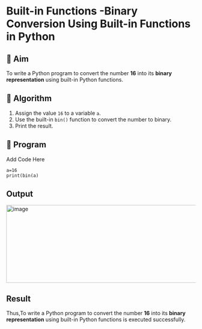 # Built-in Functions -Binary Conversion Using Built-in Functions in Python

## 🎯 Aim
To write a Python program to convert the number **16** into its **binary representation** using built-in Python functions.

## 🧠 Algorithm
1. Assign the value `16` to a variable `a`.
2. Use the built-in `bin()` function to convert the number to binary.
3. Print the result.

## 🧾 Program

Add Code Here
```
a=16
print(bin(a)
```
## Output
<img width="1352" height="207" alt="image" src="https://github.com/user-attachments/assets/9373ed8b-fbfe-4592-a982-72409f9ff08a" />


## Result
Thus,To write a Python program to convert the number **16** into its **binary representation** using built-in Python functions is executed successfully.

